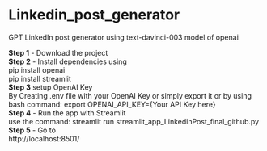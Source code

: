 # Linkedin_post_generator
GPT LinkedIn post generator using text-davinci-003 model of openai


**Step 1** - Download the project
<br />
**Step 2** - Install dependencies using
<br />
pip install openai
<br />
pip install streamlit
<br />
**Step 3** setup OpenAI Key
<br />
By Creating .env file with your OpenAI Key or simply export it or by using bash command: export OPENAI_API_KEY={Your API Key here}
<br />
**Step 4** - Run the app with Streamlit
<br />
use the command: streamlit run streamlit_app_LinkedinPost_final_github.py
<br />
**Step 5** - Go to
<br />
http://localhost:8501/

